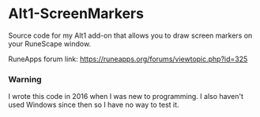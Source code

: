 # Alt1-ScreenMarkers
Source code for my Alt1 add-on that allows you to draw screen markers on your RuneScape window.

RuneApps forum link: https://runeapps.org/forums/viewtopic.php?id=325

### Warning
I wrote this code in 2016 when I was new to programming. I also haven't used Windows since then so I have no way to test it.

